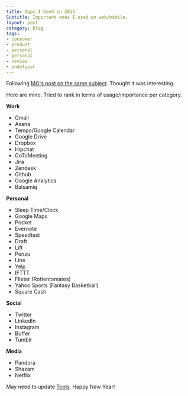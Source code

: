 ```yaml
---
title: Apps I Used in 2013
Subtitle: Important ones I used on web/mobile.
layout: post
category: blog
tags:
- consumer
- product
- personal
- personal
- review
- endofyear
---
```


Following [MG's post on the same subject](http://parislemon.com/post/71774755194/the-apps-i-actually-used-in-2013). Thought it was interesting. 

Here are mine. Tried to rank in terms of usage/importance per category.

**Work**

* Gmail  
* Asana  
* Tempo/Google Calendar
* Google Drive
* Dropbox
* Hipchat
* GoToMeeting
* Jira
* Zendesk
* Github
* Google Analytics
* Balsamiq

**Personal**

* Sleep Time/Clock
* Google Maps
* Pocket
* Evernote
* Speedtest
* Draft
* Lift
* Penzu
* Line
* Yelp
* IFTTT
* Flixter (Rottentomates)
* Yahoo Sports (Fantasy Basketball)
* Square Cash

**Social**

* Twitter
* LinkedIn
* Instagram
* Buffer
* Tumblr

**Media**

* Pandora
* Shazam
* Netflix

May need to update [Tools](http://chrisyin.com/tools). Happy New Year!